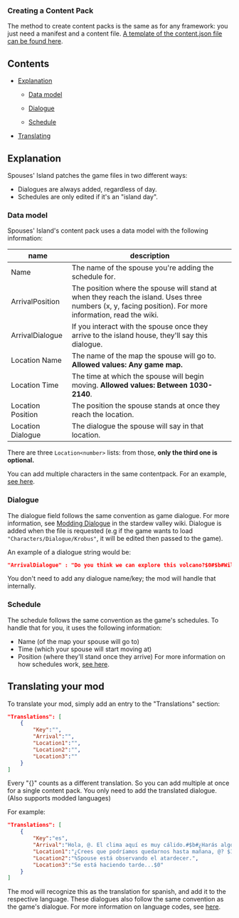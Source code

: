 ### Creating a Content Pack
The method to create content packs is the same as for any framework: you just need a manifest and a content file.
[A template of the content.json file can be found here](https://github.com/misty-spring/SpousesIsland/blob/main/content_template.json).

## Contents

* [Explanation](#explanation)

  * [Data model](#data-model)

  * [Dialogue](#dialogue)

  * [Schedule](#schedule)

* [Translating](#translating-your-mod)

## Explanation
Spouses' Island patches the game files in two different ways:
- Dialogues are always added, regardless of day.
- Schedules are only edited if it's an "island day".

### Data model
Spouses' Island's content pack uses a data model with the following information:

name | description
-----|------------
Name | The name of the spouse you're adding the schedule for.
ArrivalPosition | The position where the spouse will stand at when they reach the island. Uses three numbers (x, y, facing position). For more information, read the wiki.
ArrivalDialogue | If you interact with the spouse once they arrive to the island house, they'll say this dialogue.
Location Name | The name of the map the spouse will go to. **Allowed values: Any game map.**
Location Time | The time at which the spouse will begin moving. **Allowed values: Between 1030-2140**.
Location Position | The position the spouse stands at once they reach the location.
Location Dialogue | The dialogue the spouse will say in that location.

There are three `Location<number>` lists: from those, **only the third one is optional.**

You can add multiple characters in the same contentpack. For an example, [see here](https://github.com/misty-spring/SpousesIsland/blob/main/docs/example-contentpack.json).

### Dialogue
The dialogue field follows the same convention as game dialogue. For more information, see [Modding Dialogue](https://stardewvalleywiki.com/Modding:Dialogue#Format) in the stardew valley wiki.
Dialogue is added when the file is requested (e.g if the game wants to load `"Characters/Dialogue/Krobus"`, it will be edited then passed to the game).

An example of a dialogue string would be:
```json
"ArrivalDialogue" : "Do you think we can explore this volcano?$0#$b#Willy said we shouldn't get close..$2#$b#But I still brought my sword.$1",
```
You don't need to add any dialogue name/key; the mod will handle that internally.

### Schedule
The schedule follows the same convention as the game's schedules.
To handle that for you, it uses the following information: 
- Name (of the map your spouse will go to)
- Time (which your spouse will start moving at)
- Position (where they'll stand once they arrive)
For more information on how schedules work, [see here](https://stardewvalleywiki.com/Modding:Schedule_data#Schedule_points).

## Translating your mod
To translate your mod, simply add an entry to the "Translations" section:
```json
"Translations": [
    {
        "Key":"",
        "Arrival":"",
        "Location1":"",
        "Location2":"",
        "Location3":""
    }
]
```
Every "{}" counts as a different translation. So you can add multiple at once for a single content pack. You only need to add the translated dialogue. (Also supports modded languages)

For example:
```json
"Translations": [
    {
        "Key":"es",
        "Arrival":"Hola, @. El clima aquí es muy cálido.#$b#¿Harás algo más tarde?",
        "Location1":"¿Crees que podríamos quedarnos hasta mañana, @? $1",
        "Location2":"%Spouse está observando el atardecer.",
        "Location3":"Se está haciendo tarde...$0"
    }
]
```
The mod will recognize this as the translation for spanish, and add it to the respective language.
These dialogues also follow the same convention as the game's dialogue.
For more information on language codes, see [here](https://github.com/misty-spring/SpousesIsland/blob/main/languagecodes.md).
